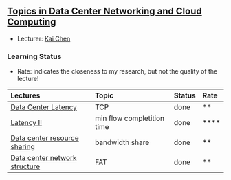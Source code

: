 ## [Topics in Data Center Networking and Cloud Computing](http://www.cse.ust.hk/~kaichen/courses/spring2013/comp6611/)

- Lecturer: [Kai Chen](http://www.cs.ust.hk/~kaichen/)

### Learning Status

- Rate: indicates the closeness to my research, but not the quality of the lecture!

| Lectures| Topic| Status| Rate|
|:-----|:-----|:-----|:-----|
|[Data Center Latency](http://www.cse.ust.hk/~kaichen/courses/spring2013/comp6611/lectures/D2TCP%20PPT.pdf)| TCP | done| ** |
|[Latency II](http://www.cse.ust.hk/~kaichen/courses/spring2013/comp6611/lectures/03-detail-sigcomm.pdf)| min flow completition time| done| ****|
|[Data center resource sharing](http://www.cse.ust.hk/~kaichen/courses/spring2013/comp6611/lectures/[SIGCOMM'12]FairCloud.pptx)|bandwidth share | done| ** |
|[Data center network structure](http://www.cse.ust.hk/~kaichen/courses/spring2013/comp6611/lectures/Feb6-Defense-YeTao.pptx)| FAT | done | **|

